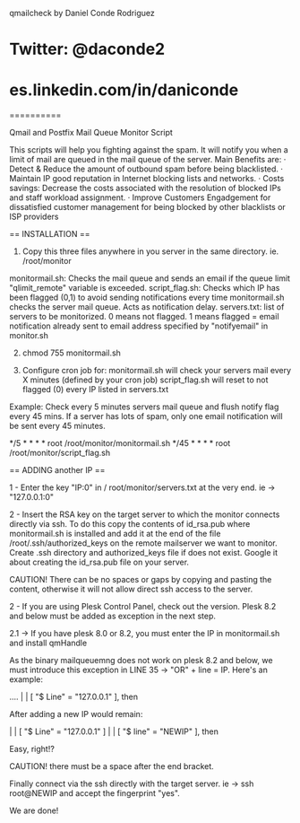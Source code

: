 qmailcheck by Daniel Conde Rodriguez
# Twitter: @daconde2 
# es.linkedin.com/in/daniconde
==========

Qmail and Postfix Mail Queue Monitor Script

This scripts will help you fighting against the spam. It will notify you when a limit of mail are queued in the mail queue of the server. Main Benefits are:
· Detect & Reduce the amount of outbound spam before being blacklisted.
· Maintain IP good reputation in Internet blocking lists and networks.
· Costs savings: Decrease the costs associated with the resolution of blocked IPs and staff workload assignment.
· Improve Customers Engadgement for dissatisfied customer management for being blocked by other blacklists or ISP providers

== INSTALLATION ==

1) Copy this three files anywhere in you server in the same directory. ie. /root/monitor

monitormail.sh: Checks the mail queue and sends an email if the queue limit "qlimit_remote" variable is exceeded. 
script_flag.sh: Checks which IP has been flagged (0,1) to avoid sending notifications every time monitormail.sh checks the server mail queue. Acts as notification delay.
servers.txt: list of servers to be monitorized. 0 means not flagged. 1 means flagged = email notification already sent to email address specified by "notifyemail" in monitor.sh

 
2) chmod 755 monitormail.sh

3) Configure cron job for:
monitormail.sh will check your servers mail every X minutes (defined by your cron job)
script_flag.sh will reset to not flagged (0) every IP listed in servers.txt

Example:
Check every 5 minutes servers mail queue and flush notify flag every 45 mins. If a server has lots of spam, only one email notification will be sent every 45 minutes.

*/5 * * * * root /root/monitor/monitormail.sh
*/45 * * * * root /root/monitor/script_flag.sh


== ADDING another IP ==

1 - Enter the key "IP:0" in / root/monitor/servers.txt at the very end. ie -> "127.0.0.1:0"

2 - Insert the RSA key on the target server to which the monitor connects directly via ssh. To do this copy the contents of id_rsa.pub where monitormail.sh is installed and add it at the end of the file /root/.ssh/authorized_keys on the remote mailserver we want to monitor. Create .ssh directory and authorized_keys file if does not exist. Google it about creating the id_rsa.pub file on your server.

CAUTION! There can be no spaces or gaps by copying and pasting the content, otherwise it will not allow direct ssh access to the server.

2 - If you are using Plesk Control Panel, check out the version. Plesk 8.2 and below must be added as exception in the next step.

2.1 -> If you have plesk 8.0 or 8.2, you must enter the IP in monitormail.sh and install qmHandle

As the binary mailqueuemng does not work on plesk 8.2 and below, we must introduce this exception in LINE 35 -> "OR" + line = IP. Here's an example:

.... | | [ "$ Line" = "127.0.0.1" ], then

After adding a new IP would remain:

| | [ "$ Line" = "127.0.0.1" ] | | [ "$ line" = "NEWIP" ], then

Easy, right!?

CAUTION! there must be a space after the end bracket.

Finally connect via the ssh directly with the target server. ie -> ssh root@NEWIP and accept the fingerprint "yes".

We are done!
